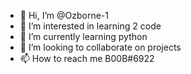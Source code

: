 - 👋 Hi, I’m @Ozborne-1
- 👀 I’m interested in learning 2 code
- 🌱 I’m currently learning python
- 💞️ I’m looking to collaborate on projects
- 📫 How to reach me B00B#6922

<!---
Ozborne-1/Ozborne-1 is a ✨ special ✨ repository because its `README.md` (this file) appears on your GitHub profile.
You can click the Preview link to take a look at your changes.
--->
